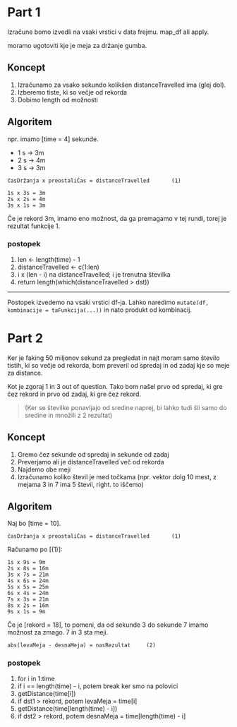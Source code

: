 # Part 1

Izračune bomo izvedli na vsaki vrstici v data frejmu. map_df ali apply.

moramo ugotoviti kje je meja za držanje gumba.

## Koncept

1. Izračunamo za vsako sekundo kolikšen distanceTravelled ima (glej dol).
2. Izberemo tiste, ki so večje od rekorda
3. Dobimo length od možnosti

## Algoritem

npr. imamo [time = 4] sekunde.

- 1 s -> 3m
- 2 s -> 4m
- 3 s -> 3m

```
časDržanja x preostaliČas = distanceTravelled       (1)
```
```
1s x 3s = 3m
2s x 2s = 4m
3s x 1s = 3m
```

Če je rekord 3m, imamo eno možnost, da ga premagamo v tej rundi, torej je rezultat funkcije 1.

### postopek

1. len <- length(time) - 1
2. distanceTravelled <- c(1:len)
3. i x (len - i) na distanceTravelled; i je trenutna številka
4. return length(which(distanceTravelled > dst))

---

Postopek izvedemo na vsaki vrstici df-ja. Lahko naredimo `mutate(df, kombinacije = taFunkcija(...))` in nato produkt od kombinacij.

# Part 2

Ker je faking 50 miljonov sekund za pregledat in najt moram samo število tistih, ki so večje od rekorda, bom preveril od spredaj in od zadaj kje so meje za distance.

Kot je zgoraj 1 in 3 out of question. Tako bom našel prvo od spredaj, ki gre čez rekord in prvo od zadaj, ki gre čez rekord.

>(Ker se številke ponavljajo od sredine naprej, bi lahko tudi šli samo do sredine in množili z 2 rezultat)

## Koncept

1. Gremo čez sekunde od spredaj in sekunde od zadaj
2. Preverjamo ali je distanceTravelled več od rekorda
3. Najdemo obe meji
4. Izračunamo koliko števil je med točkama (npr. vektor dolg 10 mest, z mejama 3 in 7 ima 5 števil, right. to iščemo)

## Algoritem

Naj bo [time = 10].

```
časDržanja x preostaliČas = distanceTravelled       (1)
```

Računamo po [(1)]:

```
1s x 9s = 9m
2s x 8s = 16m
3s x 7s = 21m
4s x 6s = 24m
5s x 5s = 25m
6s x 4s = 24m
7s x 3s = 21m
8s x 2s = 16m
9s x 1s = 9m
```

Če je [rekord = 18], to pomeni, da od sekunde 3 do sekunde 7 imamo možnost za zmago. 7 in 3 sta meji.

```
abs(levaMeja - desnaMeja) = nasRezultat     (2)
```

### postopek

1. for i in 1:time
2. if i == length(time) - i, potem break ker smo na polovici
3. getDistance(time[i])
4. if dst1 > rekord, potem levaMeja = time[i]
5. getDistance(time[length(time) - i])
6. if dst2 > rekord, potem desnaMeja = time[length(time) - i]
